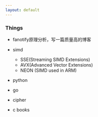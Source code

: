 ```yaml
---
layout: default
---
```


### Things

* fanotify原理分析，写一篇质量高的博客

* simd
  - SSE(Streaming SIMD Extensions)
  - AVX(Advanced Vector Extensions)
  - NEON (SIMD used in ARM)
* python
* go
* cipher
* c books
